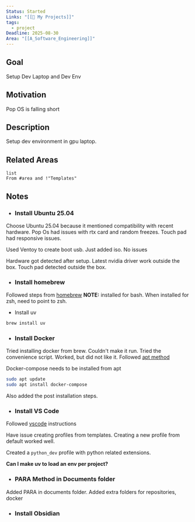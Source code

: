 ```yaml
---
Status: Started
Links: "[[🚧 My Projects]]"
tags:
  - project
Deadline: 2025-08-30
Area: "[[A_Software_Engineering]]"
---
```

## Goal

Setup Dev Laptop and Dev Env

## Motivation

Pop OS is falling short

## Description

Setup dev environment in gpu laptop.

## Related Areas

```dataview
list
From #area and !"Templates"
```

## Notes

- ### Install Ubuntu 25.04

Choose Ubuntu 25.04 because it mentioned compatibility with recent hardware.
Pop Os had issues with rtx card and random freezes.
Touch pad had responsive issues.

Used Ventoy to create boot usb. Just added iso. No issues

Hardware got detected after setup.
Latest nvidia driver work outside the box.
Touch pad detected outside the box.

- ### Install homebrew

Followed steps from [homebrew](https://brew.sh/)
**NOTE:** installed for bash. When installed for zsh, need to point to zsh.

- Install uv

```bash
brew install uv
```


- ### Install Docker

Tried installing docker from brew. Couldn't make it run.
Tried the convenience script. Worked, but did not like it.
Followed [apt method](https://docs.docker.com/engine/install/ubuntu/#install-using-the-repository)

Docker-compose needs to be installed from apt

```bash
sudo apt update
sudo apt install docker-compose
```

Also added the post installation steps.

- ### Install VS Code

Followed [vscode](https://code.visualstudio.com/docs/setup/linux#_install-vs-code-on-linux) instructions

Have issue creating profiles from templates.
Creating a new profile from default worked well.

Created a `python_dev` profile with python related extensions.

**Can I make uv to load an env per project?**

- ### PARA Method in Documents folder

Added PARA in documents folder. Added extra folders for repositories, docker 

- ### Install Obsidian